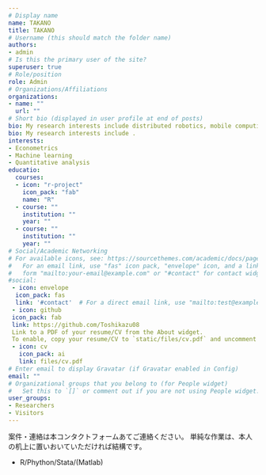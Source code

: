 ```yaml
---
# Display name
name: TAKANO  
title: TAKANO 
# Username (this should match the folder name)
authors:
- admin
# Is this the primary user of the site?
superuser: true
# Role/position
role: Admin
# Organizations/Affiliations
organizations:
- name: "" 
  url: ""
# Short bio (displayed in user profile at end of posts)
bio: My research interests include distributed robotics, mobile computing and programmable matter.
bio: My research interests include .
interests:
- Econometrics
- Machine learning
- Quantitative analysis
educatio: 
  courses: 
  - icon: "r-project"
    icon_pack: "fab"
    name: "R"
  - course: ""
    institution: ""
    year: ""
  - course: ""
    institution: ""
    year: ""
# Social/Academic Networking
# For available icons, see: https://sourcethemes.com/academic/docs/page-builder/#icons
#   For an email link, use "fas" icon pack, "envelope" icon, and a link in the
#   form "mailto:your-email@example.com" or "#contact" for contact widget.
#social:
 - icon: envelope
  icon_pack: fas
  link: '#contact'  # For a direct email link, use "mailto:test@example.org".
 - icon: github
 icon_pack: fab
 link: https://github.com/Toshikazu08
 Link to a PDF of your resume/CV from the About widget.
 To enable, copy your resume/CV to `static/files/cv.pdf` and uncomment the lines below.
 - icon: cv
   icon_pack: ai
   link: files/cv.pdf
# Enter email to display Gravatar (if Gravatar enabled in Config)
email: ""
# Organizational groups that you belong to (for People widget)
#   Set this to `[]` or comment out if you are not using People widget.
user_groups:
- Researchers
- Visitors
---
```

案件・連絡は本コンタクトフォームあてご連絡ください。
単純な作業は、本人の机上に置いおいていただければ結構です。

- R/Phython/Stata/(Matlab) 

